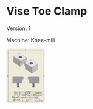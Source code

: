 # Vise Toe Clamp
Version: 1

Machine: Knee-mill

<img src="https://raw.githubusercontent.com/FabLab-Halmstad/WEDU/refs/heads/main/_Img/VTC1.jpg" width=20% />